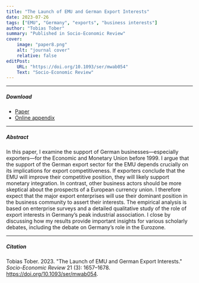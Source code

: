 ```yaml
---
title: "The Launch of EMU and German Export Interests" 
date: 2023-07-26
tags: ["EMU", "Germany", "exports", "business interests"]
author: "Tobias Tober"
summary: "Published in Socio-Economic Review"
cover:
    image: "paper8.png"
    alt: "journal cover"
    relative: false
editPost:
    URL: "https://doi.org/10.1093/ser/mwab054"
    Text: "Socio-Economic Review"
---
```


---

##### Download

+ [Paper](paper8.pdf)
+ [Online appendix](appendix8.pdf)

---

##### Abstract

In this paper, I examine the support of German businesses—especially exporters—for the Economic and Monetary Union before 1999. I argue that the support of the German export sector for the EMU depends crucially on its implications for export competitiveness. If exporters conclude that the EMU will improve their competitive position, they will likely support monetary integration. In contrast, other business actors should be more skeptical about the prospects of a European currency union. I therefore expect that the major export enterprises will use their dominant position in the business community to assert their interests. The empirical analysis is based on enterprise surveys and a detailed qualitative study of the role of export interests in Germany’s peak industrial association. I close by discussing how my results provide important insights for various scholarly debates, including the debate on Germany’s role in the Eurozone.

---

##### Citation

Tobias Tober. 2023. "The Launch of EMU and German Export Interests." *Socio-Economic Review* 21 (3): 1657–1678. https://doi.org/10.1093/ser/mwab054.
